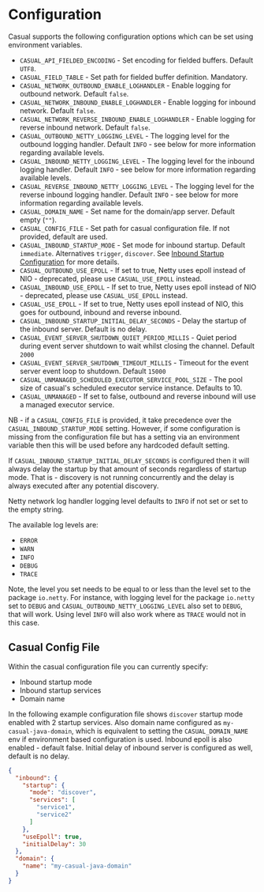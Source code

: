 # Configuration

Casual supports the following configuration options which can be set using environment variables.

* `CASUAL_API_FIELDED_ENCODING` - Set encoding for fielded buffers. Default `UTF8`.
* `CASUAL_FIELD_TABLE` - Set path for fielded buffer definition. Mandatory.
* `CASUAL_NETWORK_OUTBOUND_ENABLE_LOGHANDLER` - Enable logging for outbound network. Default `false`.
* `CASUAL_NETWORK_INBOUND_ENABLE_LOGHANDLER` - Enable logging for inbound network. Default `false`.
* `CASUAL_NETWORK_REVERSE_INBOUND_ENABLE_LOGHANDLER` - Enable logging for reverse inbound network. Default `false`.
* `CASUAL_OUTBOUND_NETTY_LOGGING_LEVEL` - The logging level for the outbound logging handler. Default `INFO` - see below for more information regarding available levels.
* `CASUAL_INBOUND_NETTY_LOGGING_LEVEL` - The logging level for the inbound logging handler. Default `INFO` - see below for more information regarding available levels.
* `CASUAL_REVERSE_INBOUND_NETTY_LOGGING_LEVEL` - The logging level for the reverse inbound logging handler. Default `INFO` - see below for more information regarding available levels.
* `CASUAL_DOMAIN_NAME` - Set name for the domain/app server. Default empty (`""`).
* `CASUAL_CONFIG_FILE` - Set path for casual configuration file. If not provided, default are used.
* `CASUAL_INBOUND_STARTUP_MODE` - Set mode for inbound startup. Default `immediate`. Alternatives `trigger`, `discover`.
    See [Inbound Startup Configuration](inbound.md#startup-configuration) for more details.
* `CASUAL_OUTBOUND_USE_EPOLL` - If set to true, Netty uses epoll instead of NIO - deprecated, please use `CASUAL_USE_EPOLL` instead.
* `CASUAL_INBOUND_USE_EPOLL` - If set to true, Netty uses epoll instead of NIO - deprecated, please use `CASUAL_USE_EPOLL` instead.
* `CASUAL_USE_EPOLL` - If set to true, Netty uses epoll instead of NIO, this goes for outbound, inbound and reverse inbound.
* `CASUAL_INBOUND_STARTUP_INITIAL_DELAY_SECONDS` - Delay the startup of the inbound server. Default is no delay.
* `CASUAL_EVENT_SERVER_SHUTDOWN_QUIET_PERIOD_MILLIS` - Quiet period during event server shutdown to wait whilst closing the channel. Default `2000`
* `CASUAL_EVENT_SERVER_SHUTDOWN_TIMEOUT_MILLIS` - Timeout for the event server event loop to shutdown. Default `15000`
* `CASUAL_UNMANAGED_SCHEDULED_EXECUTOR_SERVICE_POOL_SIZE` - The pool size of casual's scheduled executor service instance. Defaults to 10.
* `CASUAL_UNMANAGED` - If set to false, outbound and reverse inbound will use a managed executor service.

NB - if a `CASUAL_CONFIG_FILE` is provided, it take precedence over the `CASUAL_INBOUND_STARTUP_MODE` setting.
However, if some configuration is missing from the configuration file but has a setting via an environment variable then this will be used before any hardcoded default setting.

If `CASUAL_INBOUND_STARTUP_INITIAL_DELAY_SECONDS` is configured then it will always delay the startup by that amount of seconds regardless of startup mode.
That is - discovery is not running concurrently and the delay is always executed after any potential discovery.

Netty network log handler logging level defaults to `INFO` if not set or set to the empty string.

The available log levels are:
* `ERROR`
* `WARN`
* `INFO`
* `DEBUG`
* `TRACE`


Note, the level you set needs to be equal to or less than the level set to the package `io.netty`.
For instance, with logging level for the package `io.netty` set to `DEBUG` and `CASUAL_OUTBOUND_NETTY_LOGGING_LEVEL` also set to `DEBUG`, that will work.
Using level `INFO` will also work where as `TRACE` would not in this case.

## Casual Config File

Within the casual configuration file you can currently specify:
* Inbound startup mode 
* Inbound startup services
* Domain name

In the following example configuration file shows `discover` startup mode enabled with 2 startup services. 
Also domain name configured as `my-casual-java-domain`, which is equivalent to setting the `CASUAL_DOMAIN_NAME` env if environment based configuration is used.
Inbound epoll is also enabled - default false. Initial delay of inbound server is configured as well, default is no delay.

```json
{
  "inbound": {
    "startup": {
      "mode": "discover",
      "services": [
        "service1",
        "service2"
      ]
    },
    "useEpoll": true,
    "initialDelay": 30
  },
  "domain": {
    "name": "my-casual-java-domain"
  }
}
```
